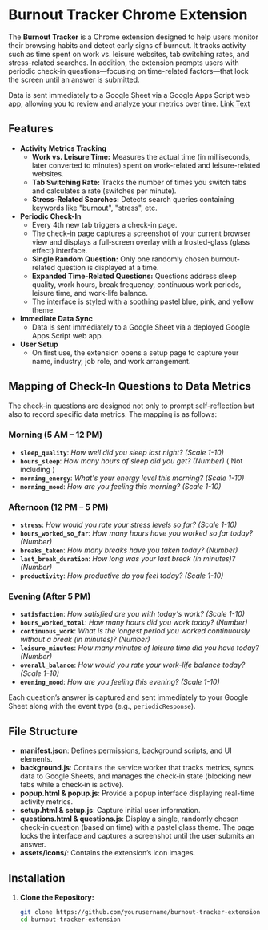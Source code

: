 # Burnout Tracker Chrome Extension

The **Burnout Tracker** is a Chrome extension designed to help users monitor their browsing habits and detect early signs of burnout. It tracks activity such as time spent on work vs. leisure websites, tab switching rates, and stress-related searches. In addition, the extension prompts users with periodic check‑in questions—focusing on time-related factors—that lock the screen until an answer is submitted.

Data is sent immediately to a Google Sheet via a Google Apps Script web app, allowing you to review and analyze your metrics over time. [Link Text](https://docs.google.com/spreadsheets/d/11vdEADa618aJelUlYplTn0oNLHTi1qBi5e5-Ctj6Fe8/edit?gid=0#gid=0)


## Features

- **Activity Metrics Tracking**
  - **Work vs. Leisure Time:** Measures the actual time (in milliseconds, later converted to minutes) spent on work-related and leisure-related websites.
  - **Tab Switching Rate:** Tracks the number of times you switch tabs and calculates a rate (switches per minute).
  - **Stress-Related Searches:** Detects search queries containing keywords like "burnout", "stress", etc.
- **Periodic Check-In**
  - Every 4th new tab triggers a check-in page.
  - The check-in page captures a screenshot of your current browser view and displays a full‑screen overlay with a frosted-glass (glass effect) interface.
  - **Single Random Question:** Only one randomly chosen burnout-related question is displayed at a time.
  - **Expanded Time‑Related Questions:** Questions address sleep quality, work hours, break frequency, continuous work periods, leisure time, and work-life balance.
  - The interface is styled with a soothing pastel blue, pink, and yellow theme.
- **Immediate Data Sync**
  - Data is sent immediately to a Google Sheet via a deployed Google Apps Script web app.
- **User Setup**
  - On first use, the extension opens a setup page to capture your name, industry, job role, and work arrangement.

## Mapping of Check-In Questions to Data Metrics

The check‑in questions are designed not only to prompt self-reflection but also to record specific data metrics. The mapping is as follows:

### Morning (5 AM – 12 PM)
- **`sleep_quality`**: *How well did you sleep last night? (Scale 1-10)*
- **`hours_sleep`**: *How many hours of sleep did you get? (Number)* ( Not including ) 
- **`morning_energy`**: *What's your energy level this morning? (Scale 1-10)*
- **`morning_mood`**: *How are you feeling this morning? (Scale 1-10)*

### Afternoon (12 PM – 5 PM)
- **`stress`**: *How would you rate your stress levels so far? (Scale 1-10)*
- **`hours_worked_so_far`**: *How many hours have you worked so far today? (Number)*
- **`breaks_taken`**: *How many breaks have you taken today? (Number)*
- **`last_break_duration`**: *How long was your last break (in minutes)? (Number)*
- **`productivity`**: *How productive do you feel today? (Scale 1-10)*

### Evening (After 5 PM)
- **`satisfaction`**: *How satisfied are you with today's work? (Scale 1-10)*
- **`hours_worked_total`**: *How many hours did you work today? (Number)*
- **`continuous_work`**: *What is the longest period you worked continuously without a break (in minutes)? (Number)*
- **`leisure_minutes`**: *How many minutes of leisure time did you have today? (Number)*
- **`overall_balance`**: *How would you rate your work-life balance today? (Scale 1-10)*
- **`evening_mood`**: *How are you feeling this evening? (Scale 1-10)*

Each question’s answer is captured and sent immediately to your Google Sheet along with the event type (e.g., `periodicResponse`).

## File Structure

- **manifest.json**: Defines permissions, background scripts, and UI elements.
- **background.js**: Contains the service worker that tracks metrics, syncs data to Google Sheets, and manages the check‑in state (blocking new tabs while a check‑in is active).
- **popup.html & popup.js**: Provide a popup interface displaying real-time activity metrics.
- **setup.html & setup.js**: Capture initial user information.
- **questions.html & questions.js**: Display a single, randomly chosen check‑in question (based on time) with a pastel glass theme. The page locks the interface and captures a screenshot until the user submits an answer.
- **assets/icons/**: Contains the extension’s icon images.

## Installation

1. **Clone the Repository:**

   ```bash
   git clone https://github.com/yourusername/burnout-tracker-extension.git
   cd burnout-tracker-extension

